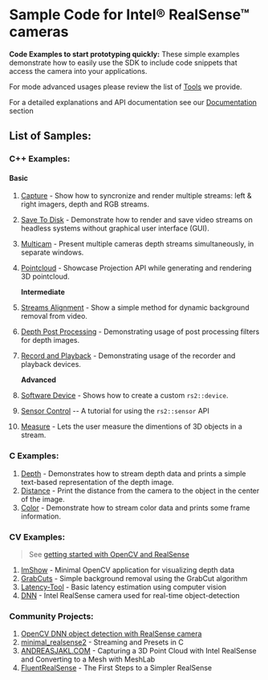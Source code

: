 # Sample Code for Intel® RealSense™ cameras

**Code Examples to start prototyping quickly:** These simple examples demonstrate how to easily use the SDK to include code snippets that access the camera into your applications.

For mode advanced usages please review the list of [Tools](https://github.com/kzobov/librealsense/tree/7148f9ae1d78b5d44bee4fc578bf0b8fb9a220c5/tools/README.md) we provide.

For a detailed explanations and API documentation see our [Documentation](https://github.com/kzobov/librealsense/tree/7148f9ae1d78b5d44bee4fc578bf0b8fb9a220c5/doc/README.md) section

## List of Samples:

### C++ Examples:

#### Basic

1. [Capture](https://github.com/kzobov/librealsense/tree/7148f9ae1d78b5d44bee4fc578bf0b8fb9a220c5/examples/capture/README.md) - Show how to syncronize and render multiple streams: left & right imagers, depth and RGB streams.
2. [Save To Disk](https://github.com/kzobov/librealsense/tree/7148f9ae1d78b5d44bee4fc578bf0b8fb9a220c5/examples/save-to-disk/README.md) - Demonstrate how to render and save video streams on headless systems without graphical user interface \(GUI\).
3. [Multicam](https://github.com/kzobov/librealsense/tree/7148f9ae1d78b5d44bee4fc578bf0b8fb9a220c5/examples/multicam/README.md) - Present multiple cameras depth streams simultaneously, in separate windows.
4. [Pointcloud](https://github.com/kzobov/librealsense/tree/7148f9ae1d78b5d44bee4fc578bf0b8fb9a220c5/examples/pointcloud/README.md) - Showcase Projection API while generating and rendering 3D pointcloud.

   **Intermediate**

5. [Streams Alignment](https://github.com/kzobov/librealsense/tree/7148f9ae1d78b5d44bee4fc578bf0b8fb9a220c5/examples/align/README.md) - Show a simple method for dynamic background removal from video.
6. [Depth Post Processing](https://github.com/kzobov/librealsense/tree/7148f9ae1d78b5d44bee4fc578bf0b8fb9a220c5/examples/post-processing/README.md) - Demonstrating usage of post processing filters for depth images.
7. [Record and Playback](https://github.com/kzobov/librealsense/tree/7148f9ae1d78b5d44bee4fc578bf0b8fb9a220c5/examples/record-playback/README.md) - Demonstrating usage of the recorder and playback devices.

   **Advanced**

8. [Software Device](https://github.com/kzobov/librealsense/tree/7148f9ae1d78b5d44bee4fc578bf0b8fb9a220c5/examples/software-device/README.md) - Shows how to create a custom `rs2::device`.
9. [Sensor Control](https://github.com/kzobov/librealsense/tree/7148f9ae1d78b5d44bee4fc578bf0b8fb9a220c5/examples/sensor-control/README.md) -- A tutorial for using the `rs2::sensor` API
10. [Measure](https://github.com/kzobov/librealsense/tree/7148f9ae1d78b5d44bee4fc578bf0b8fb9a220c5/examples/measure/README.md) - Lets the user measure the dimentions of 3D objects in a stream.

### C Examples:

1. [Depth](https://github.com/kzobov/librealsense/tree/7148f9ae1d78b5d44bee4fc578bf0b8fb9a220c5/examples/C/depth/README.md) - Demonstrates how to stream depth data and prints a simple text-based representation of the depth image.
2. [Distance](https://github.com/kzobov/librealsense/tree/7148f9ae1d78b5d44bee4fc578bf0b8fb9a220c5/examples/C/distance/README.md) - Print the distance from the camera to the object in the center of the image.
3. [Color](https://github.com/kzobov/librealsense/tree/7148f9ae1d78b5d44bee4fc578bf0b8fb9a220c5/examples/C/color/README.md) - Demonstrate how to stream color data and prints some frame information.

### CV Examples:

> See [getting started with OpenCV and RealSense](https://github.com/IntelRealSense/librealsense/tree/master/wrappers/opencv)

1. [ImShow](https://github.com/kzobov/librealsense/tree/7148f9ae1d78b5d44bee4fc578bf0b8fb9a220c5/wrappers/opencv/imshow/README.md) - Minimal OpenCV application for visualizing depth data
2. [GrabCuts](https://github.com/kzobov/librealsense/tree/7148f9ae1d78b5d44bee4fc578bf0b8fb9a220c5/wrappers/opencv/grabcuts/README.md) - Simple background removal using the GrabCut algorithm
3. [Latency-Tool](https://github.com/kzobov/librealsense/tree/7148f9ae1d78b5d44bee4fc578bf0b8fb9a220c5/wrappers/opencv/latency-tool/README.md) - Basic latency estimation using computer vision
4. [DNN](https://github.com/kzobov/librealsense/tree/7148f9ae1d78b5d44bee4fc578bf0b8fb9a220c5/wrappers/opencv/dnn/README.md) - Intel RealSense camera used for real-time object-detection

### Community Projects:

1. [OpenCV DNN object detection with RealSense camera](https://github.com/twMr7/rscvdnn)
2. [minimal\_realsense2](https://github.com/SirDifferential/minimal_realsense2) - Streaming and Presets in C
3. [ANDREASJAKL.COM](https://www.andreasjakl.com/capturing-3d-point-cloud-intel-realsense-converting-mesh-meshlab/) - Capturing a 3D Point Cloud with Intel RealSense and Converting to a Mesh with MeshLab
4. [FluentRealSense](https://www.codeproject.com/Articles/1233892/FluentRealSense-The-First-Steps-to-a-Simpler-RealS) - The First Steps to a Simpler RealSense

